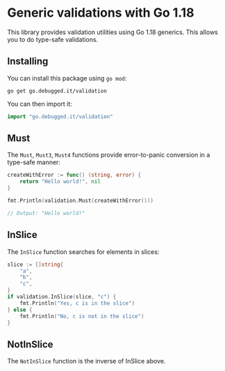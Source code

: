 # Generic validations with Go 1.18

This library provides validation utilities using Go 1.18 generics. This allows you to do type-safe validations.

## Installing

You can install this package using `go mod`:

```
go get go.debugged.it/validation
```

You can then import it:

```go
import "go.debugged.it/validation"
```

## Must

The `Must`, `Must3`, `Must4` functions provide error-to-panic conversion in a type-safe manner:

```go
createWithError := func() (string, error) {
    return "Hello world!", nil
}

fmt.Println(validation.Must(createWithError()))

// Output: "Hello world!"
```

## InSlice

The `InSlice` function searches for elements in slices:

```go
slice := []string{
    "a",
    "b",
    "c",
}
if validation.InSlice(slice, "c") {
    fmt.Println("Yes, c is in the slice")
} else {
    fmt.Println("No, c is not in the slice")
}
```

## NotInSlice

The `NotInSlice` function is the inverse of InSlice above.